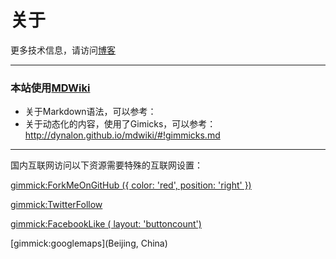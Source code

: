 # 关于

更多技术信息，请访问[博客](http://volnet.cnblogs.com?from=volnet.github.io)

-------------

### 本站使用[MDWiki](http://dynalon.github.io/mdwiki/)

- 关于Markdown语法，可以参考：
- 关于动态化的内容，使用了Gimicks，可以参考：http://dynalon.github.io/mdwiki/#!gimmicks.md

-------------

国内互联网访问以下资源需要特殊的互联网设置：

[gimmick:ForkMeOnGitHub ({ color: 'red',  position: 'right' })](https://github.com/volnet/volnet.github.io)

[gimmick:TwitterFollow](@volnet)

[gimmick:FacebookLike ( layout: 'buttoncount') ](http://volnet.github.io) 

[gimmick:googlemaps](Beijing, China)